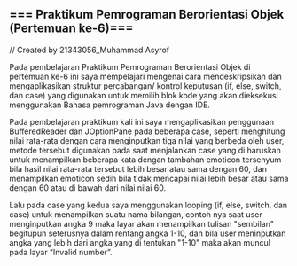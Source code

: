 ## === Praktikum Pemrograman Berorientasi Objek (Pertemuan ke-6)===

// Created by 21343056_Muhammad Asyrof

  Pada pembelajaran Praktikum Pemrograman Berorientasi Objek di pertemuan ke-6 ini saya mempelajari mengenai cara mendeskripsikan dan mengaplikasikan struktur percabangan/ kontrol keputusan (if, else, switch, dan case) yang digunakan untuk memilih blok kode yang akan dieksekusi menggunakan Bahasa pemrograman Java dengan IDE.
  
  Pada pembelajaran praktikum kali ini saya mengaplikasikan penggunaan BufferedReader dan JOptionPane pada beberapa case, seperti menghitung nilai rata-rata dengan cara menginputkan tiga nilai yang berbeda oleh user, metode tersebut digunakan pada saat menjalankan case yang di haruskan untuk menampilkan beberapa kata dengan tambahan emoticon tersenyum bila hasil nilai rata-rata tersebut lebih besar atau sama dengan 60, dan menampilkan emoticon sedih bila tidak mencapai nilai lebih besar atau sama dengan 60 atau di bawah dari nilai nilai 60.
  
  Lalu pada case yang kedua saya menggunakan looping (if, else, switch, dan case) untuk menampilkan suatu nama bilangan, contoh nya saat user menginputkan angka 9 maka layar akan menampilkan tulisan "sembilan" begitupun seterusnya dalam rentang angka 1-10, dan bila user meninputkan angka yang lebih dari angka yang di tentukan "1-10" maka akan muncul pada layar “Invalid number”. 
